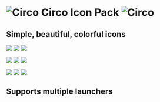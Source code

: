 ![Circo](https://github.com/MalcolmScruggs/ColorCircleIconPack/blob/master/res/drawable-xxxhdpi/ic_circo.png) Circo Icon Pack ![Circo](https://github.com/MalcolmScruggs/ColorCircleIconPack/blob/master/res/drawable-xxxhdpi/ic_circo.png)
===========================



## Simple, beautiful, colorful icons



![](https://github.com/MalcolmScruggs/ColorCircleIconPack/blob/master/res/drawable-xxxhdpi/ic_contacts.png)
![](https://github.com/MalcolmScruggs/ColorCircleIconPack/blob/master/res/drawable-xxxhdpi/ic_google_translate.png)
![](https://github.com/MalcolmScruggs/ColorCircleIconPack/blob/master/res/drawable-xxxhdpi/ic_camera.png)

![](https://github.com/MalcolmScruggs/ColorCircleIconPack/blob/master/res/drawable-xxxhdpi/ic_lyft.png)
![](https://github.com/MalcolmScruggs/ColorCircleIconPack/blob/master/res/drawable-xxxhdpi/ic_pintrest.png)
![](https://github.com/MalcolmScruggs/ColorCircleIconPack/blob/master/res/drawable-xxxhdpi/ic_tinder.png)

![](https://github.com/MalcolmScruggs/ColorCircleIconPack/blob/master/res/drawable-xxxhdpi/ic_youtube_music.png)
![](https://github.com/MalcolmScruggs/ColorCircleIconPack/blob/master/res/drawable-xxxhdpi/ic_soundcloud.png)
![](https://github.com/MalcolmScruggs/ColorCircleIconPack/blob/master/res/drawable-xxxhdpi/ic_snapchat.png)

## Supports multiple launchers
